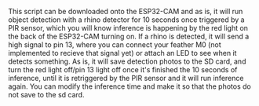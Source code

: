 This script can be downloaded onto the ESP32-CAM and
as is, it will run object detection with a rhino detector
for 10 seconds once triggered by a PIR sensor, which you
will know inference is happening by the red light 
on the back of the ESP32-CAM turning on. If a rhino
is detected, it will send a high signal to pin 13, where
you can connect your feather M0 (not implemented to recieve
that signal yet) or attach an LED to see when it detects something. 
As is, it will save detection photos to the SD card, and turn the
red light off/pin 13 light off once it's finished the 10 seconds
of inference, until it is retriggered by the PIR sensor and it 
will run inference again. You can modify the inference time and
make it so that the photos do not save to the sd card.
